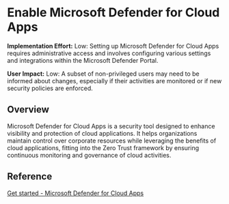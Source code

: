 # Enable Microsoft Defender for Cloud Apps

**Implementation Effort:** Low: Setting up Microsoft Defender for Cloud Apps requires administrative access and involves configuring various settings and integrations within the Microsoft Defender Portal.

**User Impact:** Low: A subset of non-privileged users may need to be informed about changes, especially if their activities are monitored or if new security policies are enforced.

## Overview
Microsoft Defender for Cloud Apps is a security tool designed to enhance visibility and protection of cloud applications. It helps organizations maintain control over corporate resources while leveraging the benefits of cloud applications, fitting into the Zero Trust framework by ensuring continuous monitoring and governance of cloud activities.

## Reference
[Get started - Microsoft Defender for Cloud Apps](https://learn.microsoft.com/en-us/defender-cloud-apps/get-started)
